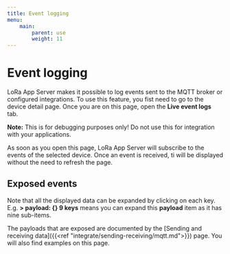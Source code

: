 ```yaml
---
title: Event logging
menu:
    main:
        parent: use
        weight: 11
---
```


# Event logging

LoRa App Server makes it possible to log events sent to the MQTT broker
or configured integrations. To use this feature, you fist need to go to
the device detail page. Once you are on this page, open the **Live event logs**
tab.

**Note:** This is for debugging purposes only! Do not use this for integration
with your applications.

As soon as you open this page, LoRa App Server will subscribe to the events
of the selected device. Once an event is received, ti will be displayed
without the need to refresh the page.

## Exposed events

Note that all the displayed data can be expanded by clicking on each key.
E.g. **> payload: {} 9 keys** means you can expand this **payload**
item as it has nine sub-items.

The payloads that are exposed are documented by the
[Sending and receiving data]({{<ref "integrate/sending-receiving/mqtt.md">}}) page.
You will also find examples on this page.
